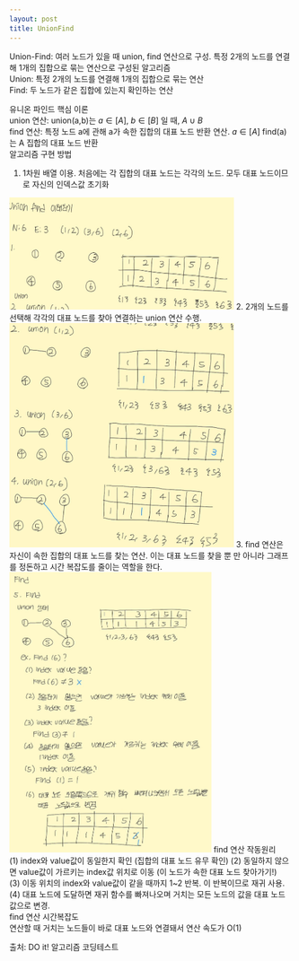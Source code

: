 ```yaml
---
layout: post
title: UnionFind
---
```


Union-Find: 여러 노드가 있을 때 union, find 연산으로 구성. 특정 2개의 노드를 연결해 1개의 집합으로 묶는 연산으로 구성된 알고리즘 <br/>
Union: 특정 2개의 노드를 연결해 1개의 집합으로 묶는 연산 <br/>
Find: 두 노드가 같은 집합에 있는지 확인하는 연산<br/>

유니온 파인드 핵심 이론<br/>
union 연산: union(a,b)는 $a \in [A]$, $b \in [B]$ 일 때, $A$ $\cup$ $B$ <br/>
find 연산: 특정 노드 a에 관해 a가 속한 집합의 대표 노드 반환 연산. $a \in [A]$ find(a)는 A 집합의 대표 노드 반환<br/>
알고리즘 구현 방법
1. 1차원 배열 이용. 처음에는 각 집합의 대표 노드는 각각의 노드. 모두 대표 노드이므로 자신의 인덱스값 초기화<br/>
<img src="/_images/Union-Find_1.jpg" width="400" height="200">
2. 2개의 노드를 선택해 각각의 대표 노드를 찾아 연결하는 union 연산 수행. <br/>
<img src="/_images/Union-Find_2.jpg" width="400" height="400">
3. find 연산은 자신이 속한 집합의 대표 노드를 찾는 연산. 이는 대표 노드를 찾을 뿐 만 아니라 그래프를 정돈하고 시간 복잡도를 줄이는 역할을 한다.<br/>
<img src="/_images/Union-Find_3.jpg" width="360" height="500">
find 연산 작동원리<br/>
(1) index와 value값이 동일한지 확인 (집합의 대표 노드 유무 확인)
(2) 동일하지 않으면 value값이 가르키는 index값 위치로 이동 (이 노드가 속한 대표 노드 찾아가기!)<br/>
(3) 이동 위치의 index와 value값이 같을 때까지 1~2 반복. 이 반복이므로 재귀 사용.<br/>
(4) 대표 노드에 도달하면 재귀 함수를 빠져나오며 거치는 모든 노드의 값을 대표 노드값으로 변경.<br/>
find 연산 시간복잡도<br/>
연산할 때 거치는 노드들이 바로 대표 노드와 연결돼서 연산 속도가 O(1)



출처: DO it! 알고리즘 코딩테스트

